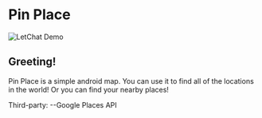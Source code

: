 # Pin Place

![LetChat Demo](media/PinPlace.gif)


##  Greeting!

Pin Place is a simple android map. You can use it to find all of the locations in the world! Or you can find your nearby places! 

Third-party: 
--Google Places API
